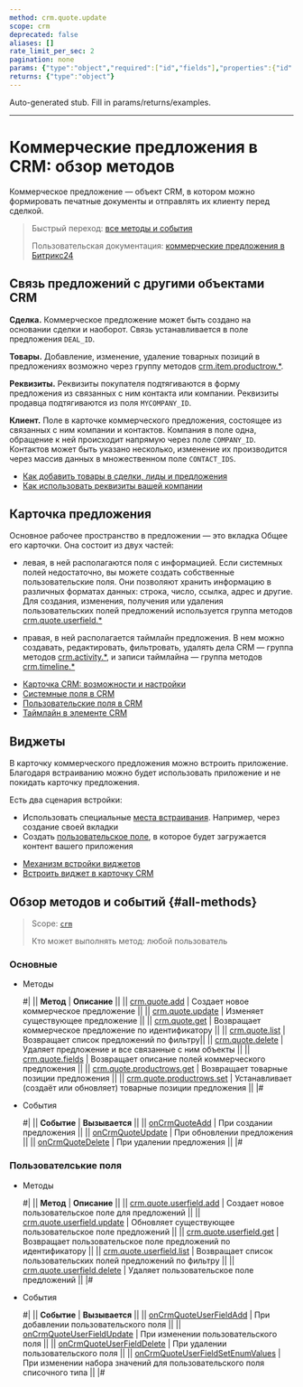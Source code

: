 ```yaml
---
method: crm.quote.update
scope: crm
deprecated: false
aliases: []
rate_limit_per_sec: 2
pagination: none
params: {"type":"object","required":["id","fields"],"properties":{"id":{"type":"integer"},"fields":{"type":"object"}}}
returns: {"type":"object"}
---
```


Auto-generated stub. Fill in params/returns/examples.

---

# Коммерческие предложения в CRM: обзор методов

Коммерческое предложение — объект CRM, в котором можно формировать печатные документы и отправлять их клиенту перед сделкой.

> Быстрый переход: [все методы и события](#all-methods)
> 
> Пользовательская документация: [коммерческие предложения в Битрикс24](https://helpdesk.bitrix24.ru/open/17614102/) 

## Связь предложений с другими объектами CRM

**Сделка.** Коммерческое предложение может быть создано на основании сделки и наоборот. Связь устанавливается в поле предложения `DEAL_ID`.

**Товары.**  Добавление, изменение, удаление товарных позиций в предложениях возможно через группу методов [crm.item.productrow.*](../universal/product-rows/index.md). 

**Реквизиты.** Реквизиты покупателя подтягиваются в форму предложения из связанных с ним контакта или компании. Реквизиты продавца подтягиваются из поля `MYCOMPANY_ID`.

**Клиент.** Поле в карточке коммерческого предложения, состоящее из связанных с ним компании и контактов. Компания в поле одна, обращение к ней происходит напрямую через поле `COMPANY_ID`. Контактов может быть указано несколько, изменение их производится через массив данных в множественном поле `CONTACT_IDS`.



- [Как добавить товары в сделки, лиды и предложения](https://helpdesk.bitrix24.ru/open/13216242/)
- [Как использовать реквизиты вашей компании](https://helpdesk.bitrix24.ru/open/15987420/)



## Карточка предложения

Основное рабочее пространство в предложении — это вкладка Общее его карточки. Она состоит из двух частей: 

* левая, в ней располагаются поля с информацией. Если системных полей недостаточно, вы можете создать собственные пользовательские поля. Они позволяют хранить информацию в различных форматах данных: строка, число, ссылка, адрес и другие. Для создания, изменения, получения или удаления пользовательских полей предложений используется группа методов [crm.quote.userfield.*](./user-field/index.md)

* правая, в ней располагается таймлайн предложения. В нем можно создавать, редактировать, фильтровать, удалять дела CRM — группа методов [crm.activity.*](../timeline/activities/index.md), и записи таймлайна — группа методов [crm.timeline.*](../timeline/index.md)



- [Карточка CRM: возможности и настройки](https://helpdesk.bitrix24.ru/open/22804914/)
- [Системные поля в CRM](https://helpdesk.bitrix24.ru/open/18478840/)
- [Пользовательские поля в CRM](https://helpdesk.bitrix24.ru/open/22048980/)
- [Таймлайн в элементе CRM](https://helpdesk.bitrix24.ru/open/23960160/)



## Виджеты

В карточку коммерческого предложения можно встроить приложение. Благодаря встраиванию можно будет использовать приложение и не покидать карточку предложения. 

Есть два сценария встройки: 
*  Использовать специальные [места встраивания](../../widgets/crm/index.md). Например, через создание своей вкладки
*  Создать [пользовательское поле](../../../tutorials/crm/crm-widgets/widget-as-field-in-lead-page.md), в которое будет загружается контент вашего приложения



- [Механизм встройки виджетов](../../widgets/index.md)
- [Встроить виджет в карточку CRM](../../../tutorials/crm/crm-widgets/widget-as-detail-tab.md)



## Обзор методов и событий {#all-methods}

> Scope: [`crm`](../../scopes/permissions.md)
>
> Кто может выполнять метод: любой пользователь

### Основные



- Методы
  
    #|
    || **Метод** | **Описание** ||
    || [crm.quote.add](./crm-quote-add.md) | Создает новое коммерческое предложение ||
    || [crm.quote.update](./crm-quote-update.md) | Изменяет существующее предложение ||
    || [crm.quote.get](./crm-quote-get.md) | Возвращает коммерческое предложение по идентификатору ||
    || [crm.quote.list](./crm-quote-list.md) | Возвращает список предложений по фильтру||
    || [crm.quote.delete](./crm-quote-delete.md) | Удаляет предложение и все связанные с ним объекты ||
    || [crm.quote.fields](./crm-quote-fields.md) | Возвращает описание полей коммерческого предложения ||
    || [crm.quote.productrows.get](./crm-quote-product-rows-get.md) | Возвращает товарные позиции предложения ||
    || [crm.quote.productrows.set](./crm-quote-product-rows-set.md) | Устанавливает (создаёт или обновляет) товарные позиции предложения ||
    |#

- События 

    #|
    || **Событие** | **Вызывается** ||
    || [onCrmQuoteAdd](./events/on-crm-quote-add.md) | При создании предложения ||
    || [onCrmQuoteUpdate](./events/on-crm-quote-update.md) | При обновлении предложения ||
    || [onCrmQuoteDelete](./events/on-crm-quote-delete.md) | При удалении предложения ||
    |#



### Пользователськие поля



- Методы

    #|
    || **Метод** | **Описание** ||
    || [crm.quote.userfield.add](./user-field/crm-quote-user-field-add.md) | Создает новое пользовательское поле для предложений ||
    || [crm.quote.userfield.update](./user-field/crm-quote-user-field-update.md) | Обновляет существующее пользовательское поле предложений ||
    || [crm.quote.userfield.get](./user-field/crm-quote-user-field-get.md) | Возвращает пользовательское поле предложений по идентификатору ||
    || [crm.quote.userfield.list](./user-field/crm-quote-user-field-list.md) | Возвращает список пользовательских полей предложений по фильтру ||
    || [crm.quote.userfield.delete](./user-field/crm-quote-user-field-delete.md) | Удаляет пользовательское поле предложений ||
    |#

- События 
  
    #|
    || **Событие** | **Вызывается** ||
    || [onCrmQuoteUserFieldAdd](./user-field/events/on-crm-quote-user-field-add.md) | При добавлении пользовательского поля ||
    || [onCrmQuoteUserFieldUpdate](./user-field/events/on-crm-quote-user-field-update.md) | При изменении пользовательского поля ||
    || [onCrmQuoteUserFieldDelete](./user-field/events/on-crm-quote-user-field-delete.md) | При удалении пользовательского поля ||
    || [onCrmQuoteUserFieldSetEnumValues](./user-field/events/on-crm-quote-user-field-set-enum-values.md) | При изменении набора значений для пользовательского поля списочного типа ||
    |#

    
